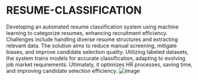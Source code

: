 # RESUME-CLASSIFICATION
Developing an automated resume classification system using machine learning to categorize resumes, enhancing recruitment efficiency. Challenges include handling diverse resume structures and extracting relevant data. The solution aims to reduce manual screening, mitigate biases, and improve candidate selection quality. Utilizing labeled datasets, the system trains models for accurate classification, adapting to evolving job market requirements. Ultimately, it optimizes HR processes, saving time, and improving candidate selection efficiency.
![image](https://github.com/SridharRavendran/RESUME-CLASSIFICATION/assets/144263151/4e2e06cc-8541-4103-9a54-68e5725ac6f6)
